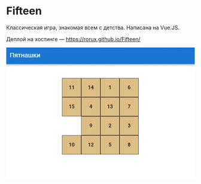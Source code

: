 # Fifteen

Классическая игра, знакомая всем с детства. Написана на Vue.JS.

Деплой на хостинге — https://rorux.github.io/Fifteen/

![Краткое видео](presentation.gif "Краткое видео")

